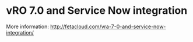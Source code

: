 # vRO 7.0 and Service Now integration
More information: http://fetacloud.com/vra-7-0-and-service-now-integration/